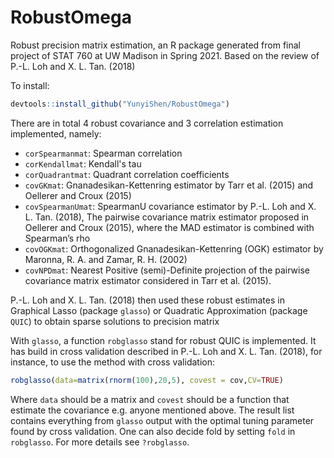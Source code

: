# RobustOmega
Robust precision matrix estimation, an R package generated from final project of STAT 760 at UW Madison in Spring 2021. Based on the review of P.-L. Loh and X. L. Tan. (2018)


To install:

```r
devtools::install_github("YunyiShen/RobustOmega")
```

There are in total 4 robust covariance and 3 correlation estimation implemented, namely:

- `corSpearmanmat`: Spearman correlation
- `corKendallmat`: Kendall's tau
- `corQuadrantmat`: Quadrant correlation coefficients
- `covGKmat`: Gnanadesikan-Kettenring estimator by Tarr et al. (2015) and Oellerer and Croux (2015)
- `covSpearmanUmat`: SpearmanU covariance estimator by P.-L. Loh and X. L. Tan. (2018), The pairwise covariance matrix estimator proposed in Oellerer
and Croux (2015), where the MAD estimator is combined with Spearman’s
rho
- `covOGKmat`: Orthogonalized Gnanadesikan-Kettenring (OGK) estimator by Maronna, R. A. and Zamar, R. H. (2002)
- `covNPDmat`: Nearest Positive (semi)-Definite projection of the pairwise covariance matrix estimator considered in Tarr et al. (2015). 

P.-L. Loh and X. L. Tan. (2018) then used these robust estimates in Graphical Lasso (package `glasso`) or Quadratic Approximation (package `QUIC`) to obtain sparse solutions to precision matrix

With `glasso`, a function `robglasso` stand for robust QUIC is implemented. It has build in cross validation described in P.-L. Loh and X. L. Tan. (2018), for instance, to use the method with cross validation:

```r
robglasso(data=matrix(rnorm(100),20,5), covest = cov,CV=TRUE)
```

Where `data` should be a matrix and `covest` should be a function that estimate the covariance e.g. anyone mentioned above. The result list contains everything from `glasso` output with the optimal tuning parameter found by cross validation. One can also decide fold by setting `fold` in `robglasso`. For more details see `?robglasso`.  